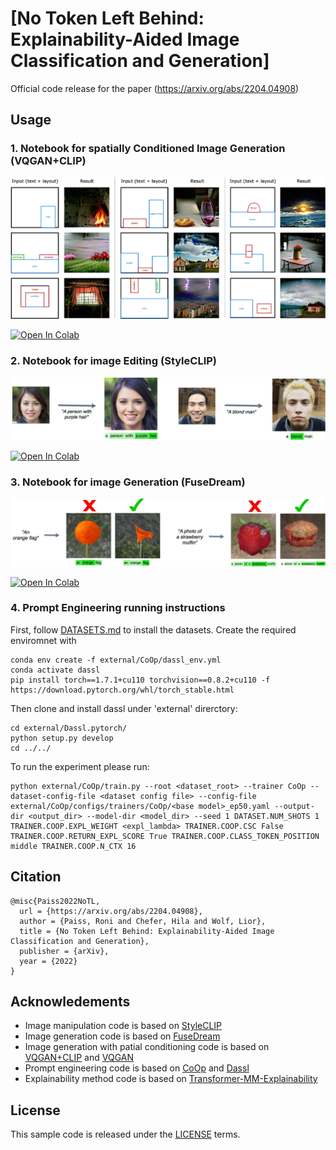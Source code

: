 # [No Token Left Behind: Explainability-Aided Image Classification and Generation]

Official code release for the paper (https://arxiv.org/abs/2204.04908) 

## Usage

### 1. Notebook for spatially Conditioned Image Generation (VQGAN+CLIP)
<p align="left">
  <img src="imgs/spatial_conditioning_git.jpg" width="800">
</p>
<a href="https://colab.research.google.com/github/apple/ml-no-token-left-behind/blob/main/notebooks/Explainability_aided_spatial_conditioning.ipynb">
  <img src="https://colab.research.google.com/assets/colab-badge.svg" alt="Open In Colab"/>
</a>

### 2. Notebook for image Editing (StyleCLIP)
<p align="left">
  <img src="imgs/image_manipulation.jpg" width="800">
</p>
<a href="https://colab.research.google.com/github/apple/ml-no-token-left-behind/blob/main/notebooks/Explainability_aided_image_manipulation.ipynb">
  <img src="https://colab.research.google.com/assets/colab-badge.svg" alt="Open In Colab"/>
</a>

### 3. Notebook for image Generation (FuseDream)
<p align="left">
  <img src="imgs/image_generation.jpg" width="800">
</p>
<a href="https://colab.research.google.com/github/apple/ml-no-token-left-behind/blob/main/notebooks/Explainability_aided_image_generation.ipynb">
  <img src="https://colab.research.google.com/assets/colab-badge.svg" alt="Open In Colab"/>
</a>

### 4. Prompt Engineering running instructions

First, follow [DATASETS.md](external/CoOp/DATASETS.md) to install the datasets.
Create the required enviromnet with 
```
conda env create -f external/CoOp/dassl_env.yml
conda activate dassl
pip install torch==1.7.1+cu110 torchvision==0.8.2+cu110 -f https://download.pytorch.org/whl/torch_stable.html
```
Then clone and install dassl under 'external' direrctory:
```
cd external/Dassl.pytorch/
python setup.py develop
cd ../../
```

To run the experiment please run:
```
python external/CoOp/train.py --root <dataset_root> --trainer CoOp --dataset-config-file <dataset config file> --config-file external/CoOp/configs/trainers/CoOp/<base model>_ep50.yaml --output-dir <output_dir> --model-dir <model_dir> --seed 1 DATASET.NUM_SHOTS 1 TRAINER.COOP.EXPL_WEIGHT <expl_lambda> TRAINER.COOP.CSC False TRAINER.COOP.RETURN_EXPL_SCORE True TRAINER.COOP.CLASS_TOKEN_POSITION middle TRAINER.COOP.N_CTX 16
```

## Citation
```
@misc{Paiss2022NoTL,
  url = {https://arxiv.org/abs/2204.04908},
  author = {Paiss, Roni and Chefer, Hila and Wolf, Lior},
  title = {No Token Left Behind: Explainability-Aided Image Classification and Generation},
  publisher = {arXiv},
  year = {2022}
}
```
## Acknowledements
* Image manipulation code is based on [StyleCLIP](https://github.com/orpatashnik/StyleCLIP)
* Image generation code is based on [FuseDream](https://github.com/gnobitab/FuseDream)
* Image generation with patial conditioning code is based on [VQGAN+CLIP](https://colab.research.google.com/drive/1ZAus_gn2RhTZWzOWUpPERNC0Q8OhZRTZ#scrollTo=VA1PHoJrRiK9) and [VQGAN](https://github.com/CompVis/taming-transformers)
* Prompt engineering code is based on [CoOp](https://github.com/KaiyangZhou/CoOp) and [Dassl](https://github.com/KaiyangZhou/Dassl.pytorch)
* Explainability method code is based on [Transformer-MM-Explainability](https://github.com/hila-chefer/Transformer-MM-Explainability)
## License
This sample code is released under the [LICENSE](LICENSE) terms.
